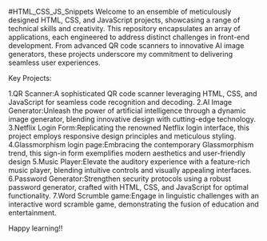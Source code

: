 #HTML_CSS_JS_Snippets
Welcome to an ensemble of meticulously designed HTML, CSS, and JavaScript projects, showcasing a range of technical skills and creativity. This repository encapsulates an array of applications, each engineered to address distinct challenges in front-end development. From advanced QR code scanners to innovative AI image generators, these projects underscore my commitment to delivering seamless user experiences.

Key Projects:

1.QR Scanner:A sophisticated QR code scanner leveraging HTML, CSS, and JavaScript for seamless code recognition and decoding.
2.AI Image Generator:Unleash the power of artificial intelligence through a dynamic image generator, blending innovative design with cutting-edge technology.
3.Netflix Login Form:Replicating the renowned Netflix login interface, this project employs responsive design principles and meticulous styling.
4.Glassmorphism login page:Embracing the contemporary Glassmorphism trend, this sign-in form exemplifies modern aesthetics and user-friendly design
5.Music Player:Elevate the auditory experience with a feature-rich music player, blending intuitive controls and visually appealing interfaces.
6.Password Generator:Strengthen security protocols using a robust password generator, crafted with HTML, CSS, and JavaScript for optimal functionality.
7.Word Scrumble game:Engage in linguistic challenges with an interactive word scramble game, demonstrating the fusion of education and entertainment.

Happy learning!!
